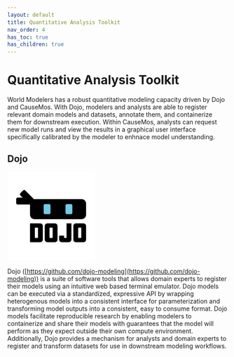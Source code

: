 ```yaml
---
layout: default
title: Quantitative Analysis Toolkit
nav_order: 4
has_toc: true
has_children: true
---
```

# Quantitative Analysis Toolkit

World Modelers has a robust quantitative modeling capacity driven by Dojo and CauseMos. With Dojo, modelers and analysts are able to register relevant domain models and datasets, annotate them, and containerize them for downstream execution. Within CauseMos, analysts can request new model runs and view the results in a graphical user interface specifically calibrated by the modeler to enhnace model understanding.

## Dojo

<a href="https://github.com/dojo-modeling/dojo">
    <img src="images/dojo/Dojo_Logo_profile.png" width="200px"/> 
</a>

Dojo ([https://github.com/dojo-modeling](https://github.com/dojo-modeling)) is a suite of software tools that allows domain experts to register their models using an intuitive web based terminal emulator. Dojo models can be executed via a standardized, expressive API by wrapping heterogenous models into a consistent interface for parameterization and transforming model outputs into a consistent, easy to consume format. Dojo models facilitate reproducible research by enabling modelers to containerize and share their models with guarantees that the model will perform as they expect outside their own compute environment. Additionally, Dojo provides a mechanism for analysts and domain experts to register and transform datasets for use in downstream modeling workflows.